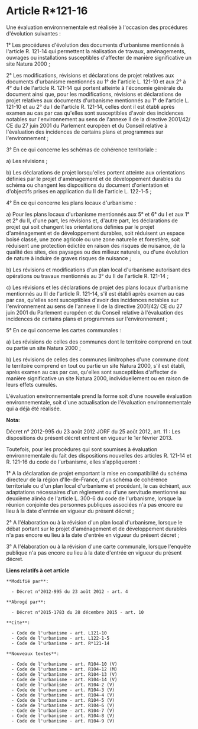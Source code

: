 # Article R*121-16

Une évaluation environnementale est réalisée à l'occasion des procédures d'évolution suivantes : 

1° Les procédures d'évolution des documents d'urbanisme mentionnés à l'article R. 121-14 qui permettent la réalisation de
travaux, aménagements, ouvrages ou installations susceptibles d'affecter de manière significative un site Natura 2000 ; 

2° Les modifications, révisions et déclarations de projet relatives aux documents d'urbanisme mentionnés au 1° de l'article
L. 121-10 et aux 2° à 4° du I de l'article R. 121-14 qui portent atteinte à l'économie générale du document ainsi que, pour
les modifications, révisions et déclarations de projet relatives aux documents d'urbanisme mentionnés au 1° de l'article L.
121-10 et au 2° du I de l'article R. 121-14, celles dont il est établi après examen au cas par cas qu'elles sont susceptibles
d'avoir des incidences notables sur l'environnement au sens de l'annexe II de la directive 2001/42/ CE du 27 juin 2001 du
Parlement européen et du Conseil relative à l'évaluation des incidences de certains plans et programmes sur
l'environnement ; 

3° En ce qui concerne les schémas de cohérence territoriale : 

a) Les révisions ; 

b) Les déclarations de projet lorsqu'elles portent atteinte aux orientations définies par le projet d'aménagement et de
développement durables du schéma ou changent les dispositions du document d'orientation et d'objectifs prises en application
du II de l'article L. 122-1-5 ; 

4° En ce qui concerne les plans locaux d'urbanisme : 

a) Pour les plans locaux d'urbanisme mentionnés aux 5° et 6° du I et aux 1° et 2° du II, d'une part, les révisions et,
d'autre part, les déclarations de projet qui soit changent les orientations définies par le projet d'aménagement et de
développement durables, soit réduisent un espace boisé classé, une zone agricole ou une zone naturelle et forestière, soit
réduisent une protection édictée en raison des risques de nuisance, de la qualité des sites, des paysages ou des milieux
naturels, ou d'une évolution de nature à induire de graves risques de nuisance ; 

b) Les révisions et modifications d'un plan local d'urbanisme autorisant des opérations ou travaux mentionnés au 3° du II de
l'article R. 121-14 ; 

c) Les révisions et les déclarations de projet des plans locaux d'urbanisme mentionnés au III de l'article R. 121-14, s'il
est établi après examen au cas par cas, qu'elles sont susceptibles d'avoir des incidences notables sur l'environnement au
sens de l'annexe II de la directive 2001/42/ CE du 27 juin 2001 du Parlement européen et du Conseil relative à l'évaluation
des incidences de certains plans et programmes sur l'environnement ; 

5° En ce qui concerne les cartes communales : 

a) Les révisions de celles des communes dont le territoire comprend en tout ou partie un site Natura 2000 ; 

b) Les révisions de celles des communes limitrophes d'une commune dont le territoire comprend en tout ou partie un site
Natura 2000, s'il est établi, après examen au cas par cas, qu'elles sont susceptibles d'affecter de manière significative un
site Natura 2000, individuellement ou en raison de leurs effets cumulés. 

L'évaluation environnementale prend la forme soit d'une nouvelle évaluation environnementale, soit d'une actualisation de
l'évaluation environnementale qui a déjà été réalisée.

**Nota:**

Décret n° 2012-995 du 23 août 2012 JORF du 25 août 2012, art. 11 : Les dispositions du présent décret entrent en vigueur le
1er février 2013.

Toutefois, pour les procédures qui sont soumises à évaluation environnementale du fait des dispositions nouvelles des
articles R. 121-14 et R. 121-16 du code de l'urbanisme, elles s'appliqueront :

1° A la déclaration de projet emportant la mise en compatibilité du schéma directeur de la région d'Ile-de-France, d'un
schéma de cohérence territoriale ou d'un plan local d'urbanisme et procédant, le cas échéant, aux adaptations nécessaires
d'un règlement ou d'une servitude mentionné au deuxième alinéa de l'article L. 300-6 du code de l'urbanisme, lorsque la
réunion conjointe des personnes publiques associées n'a pas encore eu lieu à la date d'entrée en vigueur du présent décret ;

2° A l'élaboration ou à la révision d'un plan local d'urbanisme, lorsque le débat portant sur le projet d'aménagement et de
développement durables n'a pas encore eu lieu à la date d'entrée en vigueur du présent décret ;

3° A l'élaboration ou à la révision d'une carte communale, lorsque l'enquête publique n'a pas encore eu lieu à la date
d'entrée en vigueur du présent décret.

**Liens relatifs à cet article**

	**Modifié par**:

	  - Décret n°2012-995 du 23 août 2012 - art. 4

	**Abrogé par**:

	  - Décret n°2015-1783 du 28 décembre 2015 - art. 10

	**Cite**:

	  - Code de l'urbanisme - art. L121-10
	  - Code de l'urbanisme - art. L122-1-5
	  - Code de l'urbanisme - art. R*121-14

	**Nouveaux textes**:

	  - Code de l'urbanisme - art. R104-10 (V)
	  - Code de l'urbanisme - art. R104-12 (M)
	  - Code de l'urbanisme - art. R104-13 (V)
	  - Code de l'urbanisme - art. R104-14 (V)
	  - Code de l'urbanisme - art. R104-2 (V)
	  - Code de l'urbanisme - art. R104-3 (V)
	  - Code de l'urbanisme - art. R104-4 (V)
	  - Code de l'urbanisme - art. R104-5 (V)
	  - Code de l'urbanisme - art. R104-6 (V)
	  - Code de l'urbanisme - art. R104-7 (V)
	  - Code de l'urbanisme - art. R104-8 (V)
	  - Code de l'urbanisme - art. R104-9 (V)
